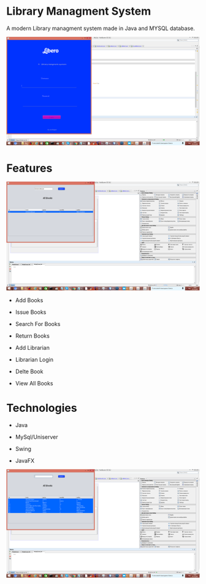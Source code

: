 # Library Managment System



A modern  Library managment system made in Java and MYSQL database.  

![alt text](image3.png)


# Features

![alt text](image.png)
- Add Books

- Issue Books

- Search For Books

- Return Books

- Add Librarian 

- Librarian Login

- Delte Book

- View All Books

# Technologies 

- Java 

- MySql/Uniserver

- Swing 

- JavaFX



![alt text](img2.png)
